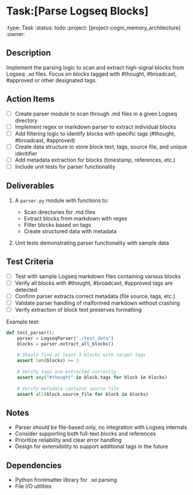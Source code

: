 # Task:[Parse Logseq Blocks]
:type: Task
:status: todo
:project: [project-cogni_memory_architecture]
:owner: 

## Description
Implement the parsing logic to scan and extract high-signal blocks from Logseq `.md` files. Focus on blocks tagged with #thought, #broadcast, #approved or other designated tags.

## Action Items
- [ ] Create parser module to scan through .md files in a given Logseq directory
- [ ] Implement regex or markdown parser to extract individual blocks
- [ ] Add filtering logic to identify blocks with specific tags (#thought, #broadcast, #approved)
- [ ] Create data structure to store block text, tags, source file, and unique identifier
- [ ] Add metadata extraction for blocks (timestamp, references, etc.)
- [ ] Include unit tests for parser functionality

## Deliverables
1. A `parser.py` module with functions to:
   - Scan directories for .md files
   - Extract blocks from markdown with regex
   - Filter blocks based on tags
   - Create structured data with metadata

2. Unit tests demonstrating parser functionality with sample data

## Test Criteria
- [ ] Test with sample Logseq markdown files containing various blocks
- [ ] Verify all blocks with #thought, #broadcast, #approved tags are detected
- [ ] Confirm parser extracts correct metadata (file source, tags, etc.)
- [ ] Validate parser handling of malformed markdown without crashing
- [ ] Verify extraction of block text preserves formatting

Example test:
```python
def test_parser():
    parser = LogseqParser("./test_data")
    blocks = parser.extract_all_blocks()
    
    # Should find at least 3 blocks with target tags
    assert len(blocks) >= 3
    
    # Verify tags are extracted correctly
    assert any("#thought" in block.tags for block in blocks)
    
    # Verify metadata contains source file
    assert all(block.source_file for block in blocks)
```

## Notes
- Parser should be file-based only, no integration with Logseq internals
- Consider supporting both full-text blocks and references
- Prioritize reliability and clear error handling
- Design for extensibility to support additional tags in the future

## Dependencies
- Python frontmatter library for `.md` parsing
- File I/O utilities 